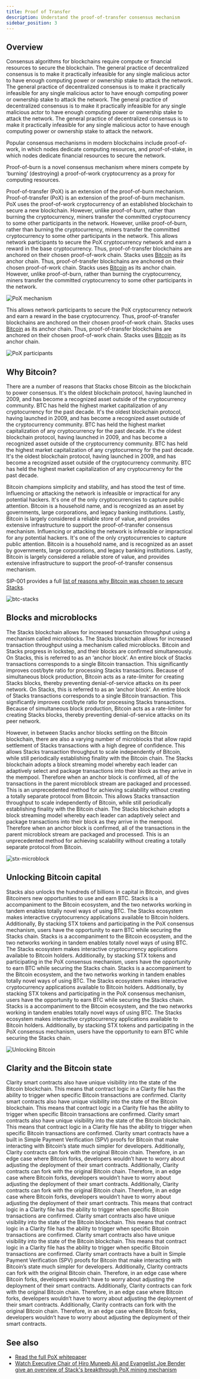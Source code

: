 ```yaml
---
title: Proof of Transfer
description: Understand the proof-of-transfer consensus mechanism
sidebar_position: 3
---
```


## Overview

Consensus algorithms for blockchains require compute or financial resources to secure the blockchain. The general practice of decentralized consensus is to make it practically infeasible for any single malicious actor to have enough computing power or ownership stake to attack the network. The general practice of decentralized consensus is to make it practically infeasible for any single malicious actor to have enough computing power or ownership stake to attack the network. The general practice of decentralized consensus is to make it practically infeasible for any single malicious actor to have enough computing power or ownership stake to attack the network. The general practice of decentralized consensus is to make it practically infeasible for any single malicious actor to have enough computing power or ownership stake to attack the network.

Popular consensus mechanisms in modern blockchains include proof-of-work, in which nodes dedicate computing resources, and proof-of-stake, in which nodes dedicate financial resources to secure the network.

Proof-of-burn is a novel consensus mechanism where miners compete by ‘burning’ (destroying) a proof-of-work cryptocurrency as a proxy for computing resources.

Proof-of-transfer (PoX) is an extension of the proof-of-burn mechanism. Proof-of-transfer (PoX) is an extension of the proof-of-burn mechanism. PoX uses the proof-of-work cryptocurrency of an established blockchain to secure a new blockchain. However, unlike proof-of-burn, rather than burning the cryptocurrency, miners transfer the committed cryptocurrency to some other participants in the network. However, unlike proof-of-burn, rather than burning the cryptocurrency, miners transfer the committed cryptocurrency to some other participants in the network. This allows network participants to secure the PoX cryptocurrency network and earn a reward in the base cryptocurrency. Thus, proof-of-transfer blockchains are anchored on their chosen proof-of-work chain. Stacks uses [Bitcoin](#why-bitcoin) as its anchor chain. Thus, proof-of-transfer blockchains are anchored on their chosen proof-of-work chain. Stacks uses [Bitcoin](#why-bitcoin) as its anchor chain. However, unlike proof-of-burn, rather than burning the cryptocurrency, miners transfer the committed cryptocurrency to some other participants in the network.

![PoX mechanism](/img/pox-mechanism.png)

This allows network participants to secure the PoX cryptocurrency network and earn a reward in the base cryptocurrency. Thus, proof-of-transfer blockchains are anchored on their chosen proof-of-work chain. Stacks uses [Bitcoin](#why-bitcoin) as its anchor chain. Thus, proof-of-transfer blockchains are anchored on their chosen proof-of-work chain. Stacks uses [Bitcoin](#why-bitcoin) as its anchor chain.

![PoX participants](/img/pox-participants.png)

## Why Bitcoin?

There are a number of reasons that Stacks chose Bitcoin as the blockchain to power consensus. It's the oldest blockchain protocol, having launched in 2009, and has become a recognized asset outside of the cryptocurrency community. BTC has held the highest market capitalization of any cryptocurrency for the past decade. It's the oldest blockchain protocol, having launched in 2009, and has become a recognized asset outside of the cryptocurrency community. BTC has held the highest market capitalization of any cryptocurrency for the past decade. It's the oldest blockchain protocol, having launched in 2009, and has become a recognized asset outside of the cryptocurrency community. BTC has held the highest market capitalization of any cryptocurrency for the past decade. It's the oldest blockchain protocol, having launched in 2009, and has become a recognized asset outside of the cryptocurrency community. BTC has held the highest market capitalization of any cryptocurrency for the past decade.

Bitcoin champions simplicity and stability, and has stood the test of time. Influencing or attacking the network is infeasible or impractical for any potential hackers. It's one of the only cryptocurrencies to capture public attention. Bitcoin is a household name, and is recognized as an asset by governments, large corporations, and legacy banking institutions. Lastly, Bitcoin is largely considered a reliable store of value, and provides extensive infrastructure to support the proof-of-transfer consensus mechanism. Influencing or attacking the network is infeasible or impractical for any potential hackers. It's one of the only cryptocurrencies to capture public attention. Bitcoin is a household name, and is recognized as an asset by governments, large corporations, and legacy banking institutions. Lastly, Bitcoin is largely considered a reliable store of value, and provides extensive infrastructure to support the proof-of-transfer consensus mechanism.

SIP-001 provides a full [list of reasons why Bitcoin was chosen to secure Stacks](https://github.com/stacksgov/sips/blob/main/sips/sip-001/sip-001-burn-election.md).

![btc-stacks](/img/pox-why-bitcoin.png)

## Blocks and microblocks

The Stacks blockchain allows for increased transaction throughput using a mechanism called microblocks. The Stacks blockchain allows for increased transaction throughput using a mechanism called microblocks. Bitcoin and Stacks progress in lockstep, and their blocks are confirmed simultaneously. On Stacks, this is referred to as an ‘anchor block’. An entire block of Stacks transactions corresponds to a single Bitcoin transaction. This significantly improves cost/byte ratio for processing Stacks transactions. Because of simultaneous block production, Bitcoin acts as a rate-limiter for creating Stacks blocks, thereby preventing denial-of-service attacks on its peer network. On Stacks, this is referred to as an ‘anchor block’. An entire block of Stacks transactions corresponds to a single Bitcoin transaction. This significantly improves cost/byte ratio for processing Stacks transactions. Because of simultaneous block production, Bitcoin acts as a rate-limiter for creating Stacks blocks, thereby preventing denial-of-service attacks on its peer network.

However, in between Stacks anchor blocks settling on the Bitcoin blockchain, there are also a varying number of microblocks that allow rapid settlement of Stacks transactions with a high degree of confidence. This allows Stacks transaction throughput to scale independently of Bitcoin, while still periodically establishing finality with the Bitcoin chain. The Stacks blockchain adopts a block streaming model whereby each leader can adaptively select and package transactions into their block as they arrive in the mempool. Therefore when an anchor block is confirmed, all of the transactions in the parent microblock stream are packaged and processed. This is an unprecedented method for achieving scalability without creating a totally separate protocol from Bitcoin. This allows Stacks transaction throughput to scale independently of Bitcoin, while still periodically establishing finality with the Bitcoin chain. The Stacks blockchain adopts a block streaming model whereby each leader can adaptively select and package transactions into their block as they arrive in the mempool. Therefore when an anchor block is confirmed, all of the transactions in the parent microblock stream are packaged and processed. This is an unprecedented method for achieving scalability without creating a totally separate protocol from Bitcoin.

![stx-microblock](/img/stx-microblocks.png)

## Unlocking Bitcoin capital

Stacks also unlocks the hundreds of billions in capital in Bitcoin, and gives Bitcoiners new opportunities to use and earn BTC. Stacks is a accompaniment to the Bitcoin ecosystem, and the two networks working in tandem enables totally novel ways of using BTC. The Stacks ecosystem makes interactive cryptocurrency applications available to Bitcoin holders. Additionally, By stacking STX tokens and participating in the PoX consensus mechanism, users have the opportunity to earn BTC while securing the Stacks chain. Stacks is a accompaniment to the Bitcoin ecosystem, and the two networks working in tandem enables totally novel ways of using BTC. The Stacks ecosystem makes interactive cryptocurrency applications available to Bitcoin holders. Additionally, by stacking STX tokens and participating in the PoX consensus mechanism, users have the opportunity to earn BTC while securing the Stacks chain. Stacks is a accompaniment to the Bitcoin ecosystem, and the two networks working in tandem enables totally novel ways of using BTC. The Stacks ecosystem makes interactive cryptocurrency applications available to Bitcoin holders. Additionally, by stacking STX tokens and participating in the PoX consensus mechanism, users have the opportunity to earn BTC while securing the Stacks chain. Stacks is a accompaniment to the Bitcoin ecosystem, and the two networks working in tandem enables totally novel ways of using BTC. The Stacks ecosystem makes interactive cryptocurrency applications available to Bitcoin holders. Additionally, by stacking STX tokens and participating in the PoX consensus mechanism, users have the opportunity to earn BTC while securing the Stacks chain.

![Unlocking Bitcoin](/img/pox-unlocking-btc.png)

## Clarity and the Bitcoin state

Clarity smart contracts also have unique visibility into the state of the Bitcoin blockchain. This means that contract logic in a Clarity file has the ability to trigger when specific Bitcoin transactions are confirmed. Clarity smart contracts also have unique visibility into the state of the Bitcoin blockchain. This means that contract logic in a Clarity file has the ability to trigger when specific Bitcoin transactions are confirmed. Clarity smart contracts also have unique visibility into the state of the Bitcoin blockchain. This means that contract logic in a Clarity file has the ability to trigger when specific Bitcoin transactions are confirmed. Clarity smart contracts have a built in Simple Payment Verification (SPV) proofs for Bitcoin that make interacting with Bitcoin’s state much simpler for developers. Additionally, Clarity contracts can fork with the original Bitcoin chain. Therefore, in an edge case where Bitcoin forks, developers wouldn’t have to worry about adjusting the deployment of their smart contracts. Additionally, Clarity contracts can fork with the original Bitcoin chain. Therefore, in an edge case where Bitcoin forks, developers wouldn’t have to worry about adjusting the deployment of their smart contracts. Additionally, Clarity contracts can fork with the original Bitcoin chain. Therefore, in an edge case where Bitcoin forks, developers wouldn’t have to worry about adjusting the deployment of their smart contracts. This means that contract logic in a Clarity file has the ability to trigger when specific Bitcoin transactions are confirmed. Clarity smart contracts also have unique visibility into the state of the Bitcoin blockchain. This means that contract logic in a Clarity file has the ability to trigger when specific Bitcoin transactions are confirmed. Clarity smart contracts also have unique visibility into the state of the Bitcoin blockchain. This means that contract logic in a Clarity file has the ability to trigger when specific Bitcoin transactions are confirmed. Clarity smart contracts have a built in Simple Payment Verification (SPV) proofs for Bitcoin that make interacting with Bitcoin’s state much simpler for developers. Additionally, Clarity contracts can fork with the original Bitcoin chain. Therefore, in an edge case where Bitcoin forks, developers wouldn’t have to worry about adjusting the deployment of their smart contracts. Additionally, Clarity contracts can fork with the original Bitcoin chain. Therefore, in an edge case where Bitcoin forks, developers wouldn’t have to worry about adjusting the deployment of their smart contracts. Additionally, Clarity contracts can fork with the original Bitcoin chain. Therefore, in an edge case where Bitcoin forks, developers wouldn’t have to worry about adjusting the deployment of their smart contracts.

## See also

- [Read the full PoX whitepaper](https://community.stacks.org/pox)
- [Watch Executive Chair of Hiro Muneeb Ali and Evangelist Joe Bender give an overview of Stack's breakthrough PoX mining mechanism](https://www.youtube.com/watch?v=NY_eUrIcWOY)
